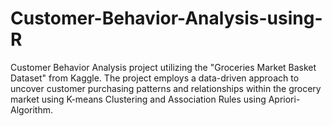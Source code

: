 # Customer-Behavior-Analysis-using-R
Customer Behavior Analysis project utilizing the "Groceries Market Basket Dataset" from Kaggle. The project employs a data-driven approach to uncover customer purchasing patterns and relationships within the grocery market using K-means Clustering and Association Rules using Apriori-Algorithm.

